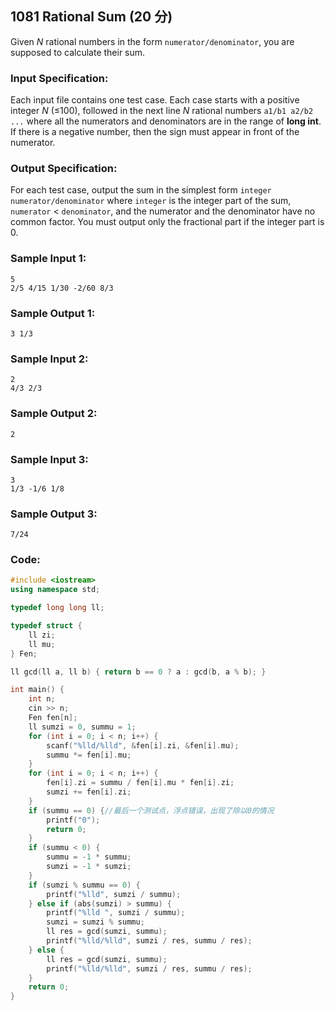##  **1081 Rational Sum (20 分)** 

Given *N* rational numbers in the form `numerator/denominator`, you are supposed to calculate their sum.

### Input Specification:

Each input file contains one test case. Each case starts with a positive integer *N* (≤100), followed in the next line *N* rational numbers `a1/b1 a2/b2 ...` where all the numerators and denominators are in the range of **long int**. If there is a negative number, then the sign must appear in front of the numerator.

### Output Specification:

For each test case, output the sum in the simplest form `integer numerator/denominator` where `integer` is the integer part of the sum, `numerator` < `denominator`, and the numerator and the denominator have no common factor. You must output only the fractional part if the integer part is 0.

### Sample Input 1:

```in
5
2/5 4/15 1/30 -2/60 8/3
```

### Sample Output 1:

```out
3 1/3
```

### Sample Input 2:

```in
2
4/3 2/3
```

### Sample Output 2:

```out
2
```

### Sample Input 3:

```in
3
1/3 -1/6 1/8
```

### Sample Output 3:

```out
7/24
```

### Code:

```c++
#include <iostream>
using namespace std;

typedef long long ll;

typedef struct {
    ll zi;
    ll mu;
} Fen;

ll gcd(ll a, ll b) { return b == 0 ? a : gcd(b, a % b); }

int main() {
    int n;
    cin >> n;
    Fen fen[n];
    ll sumzi = 0, summu = 1;
    for (int i = 0; i < n; i++) {
        scanf("%lld/%lld", &fen[i].zi, &fen[i].mu);
        summu *= fen[i].mu;
    }
    for (int i = 0; i < n; i++) {
        fen[i].zi = summu / fen[i].mu * fen[i].zi;
        sumzi += fen[i].zi;
    }
    if (summu == 0) {//最后一个测试点，浮点错误，出现了除以0的情况
        printf("0");
        return 0;
    }
    if (summu < 0) {
        summu = -1 * summu;
        sumzi = -1 * sumzi;
    }
    if (sumzi % summu == 0) {
        printf("%lld", sumzi / summu);
    } else if (abs(sumzi) > summu) {
        printf("%lld ", sumzi / summu);
        sumzi = sumzi % summu;
        ll res = gcd(sumzi, summu);
        printf("%lld/%lld", sumzi / res, summu / res);
    } else {
        ll res = gcd(sumzi, summu);
        printf("%lld/%lld", sumzi / res, summu / res);
    }
    return 0;
}
```

